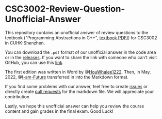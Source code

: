 # CSC3002-Review-Question-Unofficial-Answer
This repository contains an unofficial answer of review questions to the textbook ("Programming Abstractions in C++", [textbook PDF)](https://cs.stanford.edu/people/eroberts/courses/cs106b/materials/CS106BX-Reader.pdf)) for CSC3002 in CUHK-Shenzhen. 

You can download the `.pdf` format of our unofficial answer in the code area or in the [releases](https://github.com/HouWhalee1222/CSC3002_Review_Question_Unofficial_Answer/releases). If you want to share the link with someone who can't visit GitHub, you can use this [link](https://future-cos01-1312070282.cos.ap-guangzhou.myqcloud.com/CSC3002-Review-Question-Unofficial-Answer.pdf). 

The first edition was written in Word by @[HouWhalee1222](https://github.com/HouWhalee1222). Then, in May, 2022, @[I-am-Future](https://github.com/I-am-Future) transferred in into the Markdown format. 

If you find some problems with our answer, feel free to create [issues](https://github.com/HouWhalee1222/CSC3002_Review_Question_Unofficial_Answer/issues) or directly create [pull requests](https://github.com/HouWhalee1222/CSC3002_Review_Question_Unofficial_Answer/pulls) for the markdown file. We will appreciate your contribution. 

Lastly, we hope this unofficial answer can help you review the course content and gain grades in the final exam. Good Luck!
